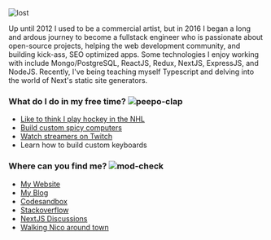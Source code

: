 <img src="https://i.imgur.com/QZE3qic.png" alt="lost" />

Up until 2012 I used to be a commercial artist, but in 2016 I began a long and ardous journey to become a fullstack engineer who is passionate about open-source projects, helping the web development community, and building kick-ass, SEO optimized apps. Some technologies I enjoy working with include Mongo/PostgreSQL, ReactJS, Redux, NextJS, ExpressJS, and NodeJS. Recently, I've being teaching myself Typescript and delving into the world of Next's static site generators. 

### What do I do in my free time? <img src="https://i.imgur.com/MsM4ZqT.gif" alt="peepo-clap" />

- [Like to think I play hockey in the NHL](https://i.imgur.com/iBXFEAU.jpg)
- [Build custom spicy computers](https://i.imgur.com/4f4Q76X.jpg)
- [Watch streamers on Twitch](https://i.imgur.com/LM4KMIu.gif)
- Learn how to build custom keyboards


### Where can you find me? <img src="https://i.imgur.com/kIn3tW2.gif" alt="mod-check" />

- [My Website](https://mattcarlotta.sh)
- [My Blog](http://mattcarlotta.blogspot.com/)
- [Codesandbox](https://codesandbox.io/u/mattcarlotta/sandboxes)
- [Stackoverflow](https://stackoverflow.com/users/7376526/matt-carlotta?tab=profile)
- [NextJS Discussions](https://github.com/vercel/next.js/discussions)
- [Walking Nico around town](https://i.imgur.com/sk64QET.jpg)
